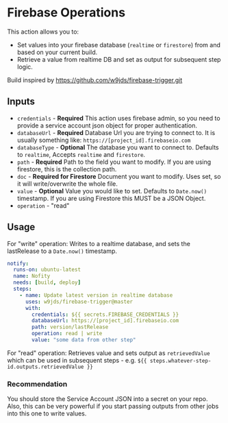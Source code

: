# Firebase Operations

This action allows you to: 
- Set values into your firebase database (`realtime` or `firestore`) from and based on your current build.
- Retrieve a value from realtime DB and set as output for subsequent step logic.

Build inspired by https://github.com/w9jds/firebase-trigger.git

## Inputs

* `credentials` - **Required** This action uses firebase admin, so you need to provide a service account json object for proper authentication.
* `databaseUrl` - **Required** Database Url you are trying to connect to. It is usually something like: `https://[project_id].firebaseio.com`
* `databaseType` - **Optional** The database you want to connect to. Defaults to `realtime`, Accepts `realtime` and `firestore`.
* `path` - **Required** Path to the field you want to modify. If you are using firestore, this is the collection path.
* `doc` - **Required for Firestore** Document you want to modify. Uses set, so it will write/overwrite the whole file.
* `value` - **Optional** Value you would like to set. Defaults to `Date.now()` timestamp. If you are using Firestore this MUST be a JSON Object.
* `operation` - "read"

## Usage

For "write" operation: Writes to a realtime database, and sets the lastRelease to a `Date.now()` timestamp.

```yaml
notify:
  runs-on: ubuntu-latest
  name: Nofity
  needs: [build, deploy]
  steps:
    - name: Update latest version in realtime database
      uses: w9jds/firebase-trigger@master
      with:
        credentials: ${{ secrets.FIREBASE_CREDENTIALS }}
        databaseUrl: https://[project_id].firebaseio.com
        path: version/lastRelease
        operation: read | write
        value: "some data from other step"
```

For "read" operation: Retrieves value and sets output as `retrievedValue` which can be used in subsequent steps - e.g. `${{ steps.whatever-step-id.outputs.retrievedValue }}`

### Recommendation

You should store the Service Account JSON into a secret on your repo. Also, this can be very powerful if you start passing outputs from other jobs into this one to write values.


